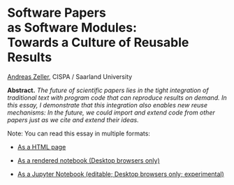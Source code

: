 
# Software Papers as Software Modules:<BR> Towards a Culture of Reusable Results

[Andreas Zeller](https://www.st.cs.uni-saarland.de/zeller/), CISPA / Saarland University

**Abstract.** _The future of scientific papers lies in the tight integration of traditional text with program code that can reproduce results on demand.  In this essay, I demonstrate that this integration also enables new reuse mechanisms: In the future, we could import and extend code from other papers just as we cite and extend their ideas._

Note: You can read this essay in multiple formats:

* [As a HTML page](https://github.com/andreas-zeller/papers-as-modules/blob/master/Papers-as-Modules.html)

* [As a rendered notebook (Desktop browsers only)](https://github.com/andreas-zeller/papers-as-modules/blob/master/Papers-as-Modules.ipynb)

* [As a Jupyter Notebook (editable; Desktop browsers only; experimental)](https://mybinder.org/v2/gh/andreas-zeller/papers-as-modules.git/master?filepath=Papers-as-Modules.ipynb)
